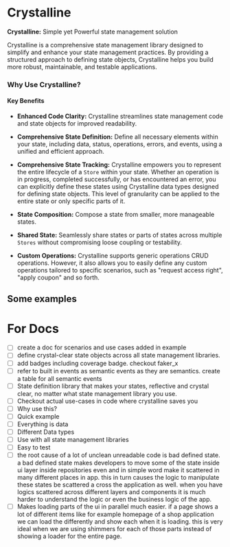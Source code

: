# Crystalline

**Crystalline:** Simple yet Powerful state management solution

Crystalline is a comprehensive state management library designed to simplify and enhance your state management practices. By providing a structured approach to defining state objects, Crystalline helps you build more robust, maintainable, and testable applications.

### Why Use Crystalline?

#### Key Benefits

- **Enhanced Code Clarity:** Crystalline streamlines state management code and state objects for improved readability.

- **Comprehensive State Definition:** Define all necessary elements within your state, including data, status, operations, errors, and events, using a unified and efficient approach.

- **Comprehensive State Tracking:** Crystalline empowers you to represent the entire lifecycle of a `Store` within your state. Whether an operation is in progress, completed successfully, or has encountered an error, you can explicitly define these states using Crystalline data types designed for defining state objects. This level of granularity can be applied to the entire state or only specific parts of it.

- **State Composition:** Compose a state from smaller, more manageable states.

- **Shared State:** Seamlessly share states or parts of states across multiple `Stores` without compromising loose coupling or testability.

- **Custom Operations:** Crystalline supports generic operations CRUD operations. However, it also allows you to easily define any custom operations tailored to specific scenarios, such as "request access right", "apply coupon" and so forth.

## Some examples

# For Docs

- [ ] create a doc for scenarios and use cases added in example
- [ ] define crystal-clear state objects across all state management libraries.
- [ ] add badges including coverage badge. checkout faker_x
- [ ] refer to built in events as semantic events as they are semantics. create a table for all semantic events
- [ ] State definition library that makes your states, reflective and crystal clear, no matter what state management library you use.
- [ ] Checkout actual use-cases in code where crystalline saves you
- [ ] Why use this?
- [ ] Quick example
- [ ] Everything is data
- [ ] Different Data types
- [ ] Use with all state management libraries
- [ ] Easy to test
- [ ] the root cause of a lot of unclean unreadable code is bad defined state. a bad defined state makes developers to move some of the state inside ui layer inside repositories even and in simple word make it scattered in many different places in app. this in turn causes the logic to manipulate these states be scattered a cross the application as well. when you have logics scattered across different layers and components it is much harder to understand the logic or even the business logic of the app.
- [ ] Makes loading parts of the ui in parallel much easier. if a page shows a lot of different items like for example homepage of a shop application we can load the differently and show each when it is loading. this is very ideal when we are using shimmers for each of those parts instead of showing a loader for the entire page.

